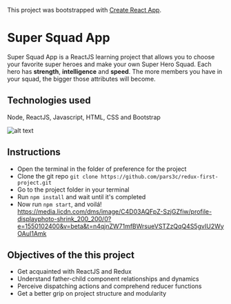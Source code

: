 This project was bootstrapped with [Create React App](https://github.com/facebook/create-react-app).

# Super Squad App

Super Squad App is a ReactJS learning project that allows you to choose your favorite super heroes and make your own Super Hero Squad. 
Each hero has **strength**, **intelligence** and **speed**. The more members you have in your squad, the bigger those attributes will become.

## Technologies used
Node, ReactJS, Javascript, HTML, CSS and Bootstrap

![alt text](./public/src/assets/aderito.jpg "Logo Title Text 1")

## Instructions
 * Open the terminal in the folder of preference for the project
 * Clone the git repo `git clone https://github.com/pars3c/redux-first-project.git`
 * Go to the project folder in your terminal
 * Run `npm install` and wait until it's completed
 * Now run `npm start`, and voilá!
https://media.licdn.com/dms/image/C4D03AQFpZ-SzjGZfiw/profile-displayphoto-shrink_200_200/0?e=1550102400&v=beta&t=n4qjnZW71mfBWrsueVSTZzQqQ4S5gvIU2WyOAuI1Amk

## Objectives of the this project

 * Get acquainted with ReactJS and Redux
 * Understand father-child component relationships and dynamics
 * Perceive dispatching actions and comprehend reducer functions
 * Get a better grip on project structure and modularity 





